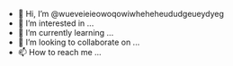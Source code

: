 - 👋 Hi, I’m @wueveieieowoqowiwheheheududgeueydyeg
- 👀 I’m interested in ...
- 🌱 I’m currently learning ...
- 💞️ I’m looking to collaborate on ...
- 📫 How to reach me ...

<!---
wueveieieowoqowiwheheheududgeueydyeg/wueveieieowoqowiwheheheududgeueydyeg is a ✨ special ✨ repository because its `README.md` (this file) appears on your GitHub profile.
You can click the Preview link to take a look at your changes.
--->
